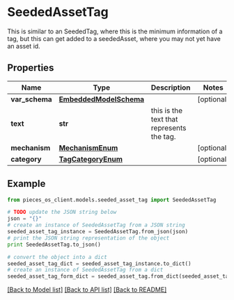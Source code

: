 # SeededAssetTag

This is similar to an SeededTag, where this is the minimum information of a tag, but this can get added to a seededAsset,  where you may not yet have an asset id.

## Properties

Name | Type | Description | Notes
------------ | ------------- | ------------- | -------------
**var_schema** | [**EmbeddedModelSchema**](EmbeddedModelSchema.md) |  | [optional] 
**text** | **str** | this is the text that represents the tag. | 
**mechanism** | [**MechanismEnum**](MechanismEnum.md) |  | [optional] 
**category** | [**TagCategoryEnum**](TagCategoryEnum.md) |  | [optional] 

## Example

```python
from pieces_os_client.models.seeded_asset_tag import SeededAssetTag

# TODO update the JSON string below
json = "{}"
# create an instance of SeededAssetTag from a JSON string
seeded_asset_tag_instance = SeededAssetTag.from_json(json)
# print the JSON string representation of the object
print SeededAssetTag.to_json()

# convert the object into a dict
seeded_asset_tag_dict = seeded_asset_tag_instance.to_dict()
# create an instance of SeededAssetTag from a dict
seeded_asset_tag_form_dict = seeded_asset_tag.from_dict(seeded_asset_tag_dict)
```
[[Back to Model list]](../README.md#documentation-for-models) [[Back to API list]](../README.md#documentation-for-api-endpoints) [[Back to README]](../README.md)



